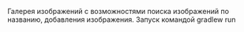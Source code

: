 Галерея изображений с возможностями поиска изображений по названию, добавления изображения.
Запуск командой gradlew run
